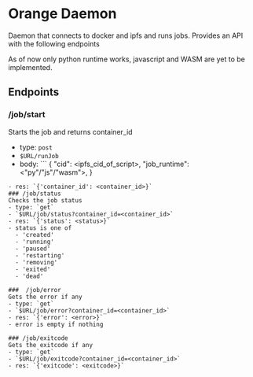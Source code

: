 # Orange Daemon
Daemon that connects to docker and ipfs and runs jobs. 
Provides an API with the following endpoints

As of now only python runtime works, javascript and WASM are yet to be implemented.

## Endpoints
### /job/start
Starts the job and returns container_id
- type: `post`
- `$URL/runJob`
- body: ```
{
	"cid": <ipfs_cid_of_script>,
	"job_runtime": <"py"/"js"/"wasm">,
}
```
- res: `{'container_id': <container_id>}`
### /job/status
Checks the job status
- type: `get`
- `$URL/job/status?container_id=<container_id>`
- res: `{'status': <status>}`
- status is one of
  - 'created'
  - 'running'
  - 'paused'
  - 'restarting'
  - 'removing'
  - 'exited'
  - 'dead'

###  /job/error
Gets the error if any
- type: `get`
- `$URL/job/error?container_id=<container_id>`
- res: `{'error': <error>}`
- error is empty if nothing

### /job/exitcode
Gets the exitcode if any
- type: `get`
- `$URL/job/exitcode?container_id=<container_id>`
- res: `{'exitcode': <exitcode>}`
